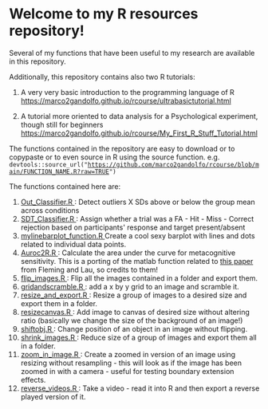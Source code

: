 # Welcome to my R resources repository!

Several of my functions that have been useful to my research are available in this repository.

Additionally, this repository contains also two R tutorials:

1. A very very basic introduction to the programming language of R <br> <link> https://marco2gandolfo.github.io/rcourse/ultrabasictutorial.html </link>

2. A tutorial more oriented to data analysis for a Psychological experiment, though still for beginners <link> https://marco2gandolfo.github.io/rcourse/My_First_R_Stuff_Tutorial.html </link>


The functions contained in the repository are easy to download or to copypaste or to even source in R using the source function.
e.g. <code>devtools::source_url("https://github.com/marco2gandolfo/rcourse/blob/main/FUNCTION_NAME.R?raw=TRUE") </code>

The functions contained here are:

1. <a href=https://github.com/marco2gandolfo/rcourse/blob/main/Out_Classifier.R> Out_Classifier.R </a>: Detect outliers X SDs above or below the group mean across conditions
2. <a href=https://github.com/marco2gandolfo/rcourse/blob/main/SDT_Classifier.R> SDT_Classifier.R </a>: Assign whether a trial was a FA - Hit - Miss - Correct rejection based on participants' response and target present/absent
3. <a href=https://github.com/marco2gandolfo/rcourse/blob/main/mylinebarplot_function.R> mylinebarplot_function.R </a> Create a cool sexy barplot with lines and dots related to individual data points.
4. <a href=https://github.com/marco2gandolfo/rcourse/blob/main/auroc2R.R> Auroc2R.R </a>: Calculate the area under the curve for metacognitive sensitivity. This is a porting of the matlab function related to <a href = https://www.frontiersin.org/articles/10.3389/fnhum.2014.00443/full> this paper </a> from Fleming and Lau, so credits to them!
5. <a href=https://github.com/marco2gandolfo/rcourse/blob/main/flip_images.R> flip_images.R </a>: Flip all the images contained in a folder and export them.
6. <a href=https://github.com/marco2gandolfo/rcourse/blob/main/gridandscramble.R> gridandscramble.R </a>: add a x by y grid to an image and scramble it.
7. <a href=https://github.com/marco2gandolfo/rcourse/blob/main/resize_and_export.R> resize_and_export.R </a>: Resize a group of images to a desired size and export them in a folder.
8. <a href=https://github.com/marco2gandolfo/rcourse/blob/main/resizecanvas.R> resizecanvas.R </a>: Add image to canvas of desired size without altering ratio (basically we change the size of the background of an image!)
9. <a href=https://github.com/marco2gandolfo/rcourse/blob/main/shiftobj.R> shiftobj.R </a>: Change position of an object in an image without flipping.
10. <a href=https://github.com/marco2gandolfo/rcourse/blob/main/shrink_images.R> shrink_images.R </a>: Reduce size of a group of images and export them all in a folder.
11. <a href=https://github.com/marco2gandolfo/rcourse/blob/main/zoom_in_image.R> zoom_in_image.R </a>: Create a zoomed in version of an image using resizing without resampling - this will look as if the image has been zoomed in with a camera - useful for testing boundary extension effects.
12. <a href=https://github.com/marco2gandolfo/rcourse/blob/main/reverse_videos.R> reverse_videos.R </a>: Take a video - read it into R and then export a reverse played version of it.
    
